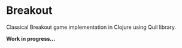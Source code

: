 # Breakout
Classical Breakout game implementation in Clojure using Quil library.

<b>Work in progress...</b>

